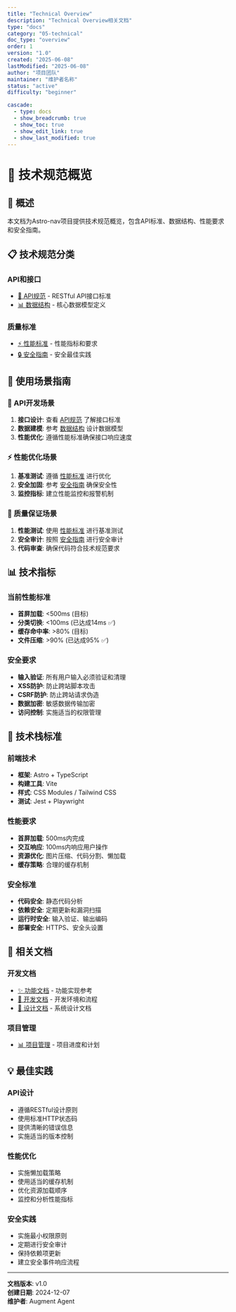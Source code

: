 ```yaml
---
title: "Technical Overview"
description: "Technical Overview相关文档"
type: "docs"
category: "05-technical"
doc_type: "overview"
order: 1
version: "1.0"
created: "2025-06-08"
lastModified: "2025-06-08"
author: "项目团队"
maintainer: "维护者名称"
status: "active"
difficulty: "beginner"

cascade:
  - type: docs
  - show_breadcrumb: true
  - show_toc: true
  - show_edit_link: true
  - show_last_modified: true
---
```


# 🔬 技术规范概览

## 🎯 概述

本文档为Astro-nav项目提供技术规范概览，包含API标准、数据结构、性能要求和安全指南。

## 📋 技术规范分类

### API和接口
- [🔌 API规范](api-specifications.md) - RESTful API接口标准
- [📊 数据结构](data-structures.md) - 核心数据模型定义

### 质量标准
- [⚡ 性能标准](performance-standards.md) - 性能指标和要求
- [🔒 安全指南](security-guidelines.md) - 安全最佳实践

## 🎯 使用场景指南

### 🔧 API开发场景
1. **接口设计**: 查看 [API规范](api-specifications.md) 了解接口标准
2. **数据建模**: 参考 [数据结构](data-structures.md) 设计数据模型
3. **性能优化**: 遵循性能标准确保接口响应速度

### ⚡ 性能优化场景
1. **基准测试**: 遵循 [性能标准](performance-standards.md) 进行优化
2. **安全加固**: 参考 [安全指南](security-guidelines.md) 确保安全性
3. **监控指标**: 建立性能监控和报警机制

### 🧪 质量保证场景
1. **性能测试**: 使用 [性能标准](performance-standards.md) 进行基准测试
2. **安全审计**: 按照 [安全指南](security-guidelines.md) 进行安全审计
3. **代码审查**: 确保代码符合技术规范要求

## 📊 技术指标

### 当前性能标准
- **首屏加载**: <500ms (目标)
- **分类切换**: <100ms (已达成14ms ✅)
- **缓存命中率**: >80% (目标)
- **文件压缩**: >90% (已达成95% ✅)

### 安全要求
- **输入验证**: 所有用户输入必须验证和清理
- **XSS防护**: 防止跨站脚本攻击
- **CSRF防护**: 防止跨站请求伪造
- **数据加密**: 敏感数据传输加密
- **访问控制**: 实施适当的权限管理

## 🔧 技术栈标准

### 前端技术
- **框架**: Astro + TypeScript
- **构建工具**: Vite
- **样式**: CSS Modules / Tailwind CSS
- **测试**: Jest + Playwright

### 性能要求
- **首屏加载**: 500ms内完成
- **交互响应**: 100ms内响应用户操作
- **资源优化**: 图片压缩、代码分割、懒加载
- **缓存策略**: 合理的缓存机制

### 安全标准
- **代码安全**: 静态代码分析
- **依赖安全**: 定期更新和漏洞扫描
- **运行时安全**: 输入验证、输出编码
- **部署安全**: HTTPS、安全头设置

## 🔗 相关文档

### 开发文档
- [✨ 功能文档](../04-features/_index.md) - 功能实现参考
- [🔧 开发文档](../03-development/_index.md) - 开发环境和流程
- [🎨 设计文档](../07-design/_index.md) - 系统设计文档

### 项目管理
- [📊 项目管理](../08-project-management/_index.md) - 项目进度和计划

## 💡 最佳实践

### API设计
- 遵循RESTful设计原则
- 使用标准HTTP状态码
- 提供清晰的错误信息
- 实施适当的版本控制

### 性能优化
- 实施懒加载策略
- 使用适当的缓存机制
- 优化资源加载顺序
- 监控和分析性能指标

### 安全实践
- 实施最小权限原则
- 定期进行安全审计
- 保持依赖项更新
- 建立安全事件响应流程

---

**文档版本**: v1.0  
**创建日期**: 2024-12-07  
**维护者**: Augment Agent
